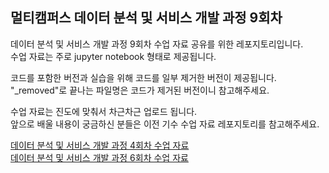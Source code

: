 ## 멀티캠퍼스 데이터 분석 및 서비스 개발 과정 9회차

데이터 분석 및 서비스 개발 과정 9회차 수업 자료 공유를 위한 레포지토리입니다.  
수업 자료는 주로 jupyter notebook 형태로 제공됩니다.  

코드를 포함한 버전과 실습을 위해 코드를 일부 제거한 버전이 제공됩니다.  
"_removed"로 끝나는 파일명은 코드가 제거된 버전이니 참고해주세요.  

수업 자료는 진도에 맞춰서 차근차근 업로드 됩니다.  
앞으로 배울 내용이 궁금하신 분들은 이전 기수 수업 자료 레포지토리를 참고해주세요.  

[데이터 분석 및 서비스 개발 과정 4회차 수업 자료](https://github.com/yeomko22/data_analytics_camp_2023_share)  
[데이터 분석 및 서비스 개발 과정 6회차 수업 자료](https://github.com/yeomko22/data_analytics_camp_6th)

